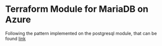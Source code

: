 # Terraform Module for MariaDB on Azure

Following the pattern implemented on the postgresql module, that can be
found [link](https://github.com/Azure/terraform-azurerm-postgresql/)